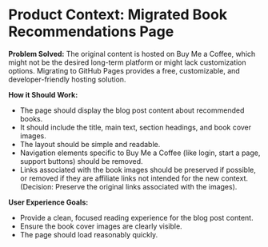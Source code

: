 # Product Context: Migrated Book Recommendations Page

**Problem Solved:** The original content is hosted on Buy Me a Coffee, which might not be the desired long-term platform or might lack customization options. Migrating to GitHub Pages provides a free, customizable, and developer-friendly hosting solution.

**How it Should Work:**
- The page should display the blog post content about recommended books.
- It should include the title, main text, section headings, and book cover images.
- The layout should be simple and readable.
- Navigation elements specific to Buy Me a Coffee (like login, start a page, support buttons) should be removed.
- Links associated with the book images should be preserved if possible, or removed if they are affiliate links not intended for the new context. (Decision: Preserve the original links associated with the images).

**User Experience Goals:**
- Provide a clean, focused reading experience for the blog post content.
- Ensure the book cover images are clearly visible.
- The page should load reasonably quickly.
